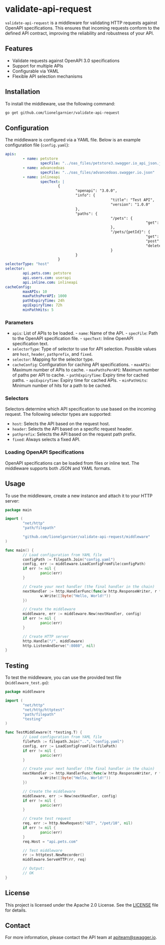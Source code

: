# validate-api-request

`validate-api-request` is a middleware for validating HTTP requests against OpenAPI specifications. This ensures that incoming requests conform to the defined API contract, improving the reliability and robustness of your API.

## Features

- Validate requests against OpenAPI 3.0 specifications
- Support for multiple APIs
- Configurable via YAML
- Flexible API selection mechanisms

## Installation

To install the middleware, use the following command:

```bash
go get github.com/lionelgarnier/validate-api-request
```

## Configuration

The middleware is configured via a YAML file. Below is an example configuration file (`config.yaml`):

```yaml
apis:
        - name: petstore
                specFile: "../oas_files/petstore3.swagger.io_api_json.json"
        - name: advancedoas
                specFile: "../oas_files/advancedoas.swagger.io.json"
        - name: inlineapi
                specText: |
                        {
                                "openapi": "3.0.0",
                                "info": {
                                                "title": "Test API",
                                                "version": "1.0.0"
                                },
                                "paths": {
                                                "/pets": {
                                                                "get": {}
                                                },
                                                "/pets/{petId}": {
                                                                "get": {},
                                                                "post": {},
                                                                "delete": {}
                                                }
                                }
                        }
selectorType: "host"
selector:
        api.pets.com: petstore
        api.users.com: userapi
        api.inline.com: inlineapi
cacheConfig:
        maxAPIs: 10
        maxPathsPerAPI: 1000
        pathExpiryTime: 24h
        apiExpiryTime: 72h
        minPathHits: 5
```

### Parameters

- `apis`: List of APIs to be loaded.
        - `name`: Name of the API.
        - `specFile`: Path to the OpenAPI specification file.
        - `specText`: Inline OpenAPI specification text.
- `selectorType`: Type of selector to use for API selection. Possible values are `host`, `header`, `pathprefix`, and `fixed`.
- `selector`: Mapping for the selector type.
- `cacheConfig`: Configuration for caching API specifications.
        - `maxAPIs`: Maximum number of APIs to cache.
        - `maxPathsPerAPI`: Maximum number of paths per API to cache.
        - `pathExpiryTime`: Expiry time for cached paths.
        - `apiExpiryTime`: Expiry time for cached APIs.
        - `minPathHits`: Minimum number of hits for a path to be cached.

### Selectors

Selectors determine which API specification to use based on the incoming request. The following selector types are supported:

- `host`: Selects the API based on the request host.
- `header`: Selects the API based on a specific request header.
- `pathprefix`: Selects the API based on the request path prefix.
- `fixed`: Always selects a fixed API.

### Loading OpenAPI Specifications

OpenAPI specifications can be loaded from files or inline text. The middleware supports both JSON and YAML formats.

## Usage

To use the middleware, create a new instance and attach it to your HTTP server:

```go
package main

import (
        "net/http"
        "path/filepath"

        "github.com/lionelgarnier/validate-api-request/middleware"
)

func main() {
        // Load configuration from YAML file
        configPath := filepath.Join("config.yaml")
        config, err := middleware.LoadConfigFromFile(configPath)
        if err != nil {
                panic(err)
        }

        // Create your next handler (the final handler in the chain)
        nextHandler := http.HandlerFunc(func(w http.ResponseWriter, r *http.Request) {
                w.Write([]byte("Hello, World!"))
        })

        // Create the middleware
        middleware, err := middleware.New(nextHandler, config)
        if err != nil {
                panic(err)
        }

        // Create HTTP server
        http.Handle("/", middleware)
        http.ListenAndServe(":8080", nil)
}
```

## Testing

To test the middleware, you can use the provided test file (`middleware_test.go`):

```go
package middleware

import (
        "net/http"
        "net/http/httptest"
        "path/filepath"
        "testing"
)

func TestMiddleware(t *testing.T) {
        // Load configuration from YAML file
        filePath := filepath.Join("..", "config.yaml")
        config, err := LoadConfigFromFile(filePath)
        if err != nil {
                panic(err)
        }

        // Create your next handler (the final handler in the chain)
        nextHandler := http.HandlerFunc(func(w http.ResponseWriter, r *http.Request) {
                w.Write([]byte("Hello, World!"))
        })

        // Create the middleware
        middleware, err := New(nextHandler, config)
        if err != nil {
                panic(err)
        }

        // Create test request
        req, err := http.NewRequest("GET", "/pet/10", nil)
        if err != nil {
                panic(err)
        }
        req.Host = "api.pets.com"

        // Test middleware
        rr := httptest.NewRecorder()
        middleware.ServeHTTP(rr, req)

        // Output:
        // OK
}
```

## License

This project is licensed under the Apache 2.0 License. See the [LICENSE](LICENSE) file for details.

## Contact

For more information, please contact the API team at [apiteam@swagger.io](mailto:apiteam@swagger.io).
